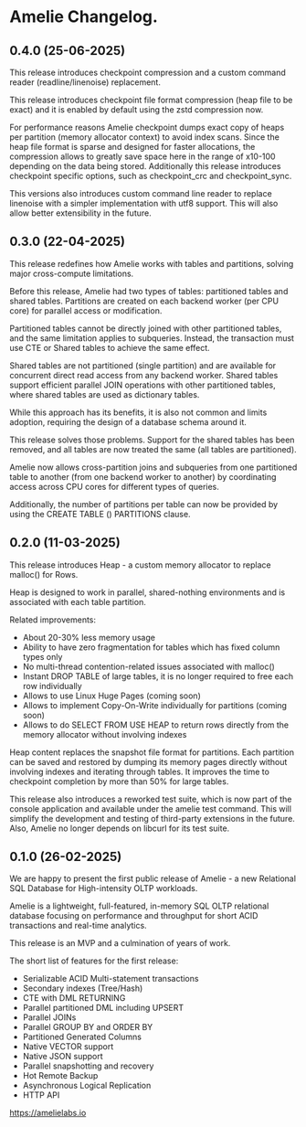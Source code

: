 # Amelie Changelog.

## 0.4.0 (25-06-2025)

This release introduces checkpoint compression and a custom command reader (readline/linenoise) replacement.

This release introduces checkpoint file format compression (heap file to be exact) and it is enabled by default
using the zstd compression now.

For performance reasons Amelie checkpoint dumps exact copy of heaps per partition (memory allocator context) to
avoid index scans. Since the heap file format is sparse and designed for faster allocations, the compression
allows to greatly save space here in the range of x10-100 depending on the data being stored. Additionally this
release introduces checkpoint specific options, such as checkpoint_crc and checkpoint_sync.

This versions also introduces custom command line reader to replace linenoise with a simpler implementation with
utf8 support. This will also allow better extensibility in the future.

## 0.3.0 (22-04-2025)

This release redefines how Amelie works with tables and partitions, solving major cross-compute limitations.

Before this release, Amelie had two types of tables: partitioned tables and shared tables. Partitions are
created on each backend worker (per CPU core) for parallel access or modification.

Partitioned tables cannot be directly joined with other partitioned tables, and the same limitation applies
to subqueries. Instead, the transaction must use CTE or Shared tables to achieve the same effect.

Shared tables are not partitioned (single partition) and are available for concurrent direct read access from any
backend worker. Shared tables support efficient parallel JOIN operations with other partitioned tables,
where shared tables are used as dictionary tables.

While this approach has its benefits, it is also not common and limits adoption, requiring the design of a
database schema around it.

This release solves those problems. Support for the shared tables has been removed, and all tables are
now treated the same (all tables are partitioned).

Amelie now allows cross-partition joins and subqueries from one partitioned table to another
(from one backend worker to another) by coordinating access across CPU cores for different types of queries.

Additionally, the number of partitions per table can now be provided by using the CREATE TABLE () PARTITIONS clause.

## 0.2.0 (11-03-2025)

This release introduces Heap - a custom memory allocator to replace malloc() for Rows.

Heap is designed to work in parallel, shared-nothing environments and is associated with each table partition.

Related improvements:

* About 20-30% less memory usage
* Ability to have zero fragmentation for tables which has fixed column types only
* No multi-thread contention-related issues associated with malloc()
* Instant DROP TABLE of large tables, it is no longer required to free each row individually
* Allows to use Linux Huge Pages (coming soon)
* Allows to implement Copy-On-Write individually for partitions (coming soon)
* Allows to do SELECT FROM USE HEAP to return rows directly from the memory allocator without involving indexes

Heap content replaces the snapshot file format for partitions. Each partition can be saved and restored by
dumping its memory pages directly without involving indexes and iterating through tables. It improves the time
to checkpoint completion by more than 50% for large tables.

This release also introduces a reworked test suite, which is now part of the console application and available
under the amelie test command. This will simplify the development and testing of third-party extensions in
the future. Also, Amelie no longer depends on libcurl for its test suite.

## 0.1.0 (26-02-2025)

We are happy to present the first public release of Amelie - a new Relational SQL Database for High-intensity OLTP workloads.

Amelie is a lightweight, full-featured, in-memory SQL OLTP relational database focusing on performance and throughput for short ACID transactions and real-time analytics.

This release is an MVP and a culmination of years of work.

The short list of features for the first release:

* Serializable ACID Multi-statement transactions
* Secondary indexes (Tree/Hash)
* CTE with DML RETURNING
* Parallel partitioned DML including UPSERT
* Parallel JOINs
* Parallel GROUP BY and ORDER BY
* Partitioned Generated Columns
* Native VECTOR support
* Native JSON support
* Parallel snapshotting and recovery
* Hot Remote Backup
* Asynchronous Logical Replication
* HTTP API

https://amelielabs.io
